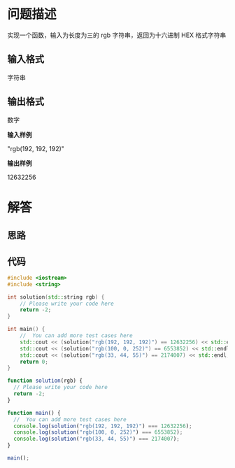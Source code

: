 # 问题描述

实现一个函数，输入为长度为三的 rgb 字符串，返回为十六进制 HEX 格式字符串

## 输入格式

字符串

## 输出格式

数字

**输入样例**

"rgb(192, 192, 192)"

**输出样例**

12632256

# 解答

## 思路

## 代码

```cpp
#include <iostream>
#include <string>

int solution(std::string rgb) {
    // Please write your code here
    return -2;
}

int main() {
    //  You can add more test cases here
    std::cout << (solution("rgb(192, 192, 192)") == 12632256) << std::endl;
    std::cout << (solution("rgb(100, 0, 252)") == 6553852) << std::endl;
    std::cout << (solution("rgb(33, 44, 55)") == 2174007) << std::endl;
    return 0;
}
```

```js
function solution(rgb) {
  // Please write your code here
  return -2;
}

function main() {
  //  You can add more test cases here
  console.log(solution("rgb(192, 192, 192)") === 12632256);
  console.log(solution("rgb(100, 0, 252)") === 6553852);
  console.log(solution("rgb(33, 44, 55)") === 2174007);
}

main();
```
